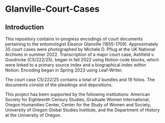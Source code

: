 # Glanville-Court-Cases
## Introduction
This repository contains in-progress encodings of court documents pertaining to the entomologist Eleanor Glanville (1655-1709).
Approximately 35 court cases were photographed by Michele D. Pflug at the UK National Archives in summer 2022. Transcription of a
major court case, Ashfield v. Goodricke (C5/222/25), began in fall 2022 using Notion code blocks, which were linked to a primary source
index and a biographical index within Notion. Encoding began in Spring 2023 using Leaf-Writer. 

The court case C5/222/25 contains a total of 2 bundles and 19 folios. The documents consist of the pleadings and depositions. 

This project has been supported by the following institutions:
American Society for Eighteenth Century Studies, Graduate Women International, Oregon Humanities Center, Center for the Study of Women and Society, 
University of Oregon Global Studies Institute, and the Department of History at the University of Oregon.
